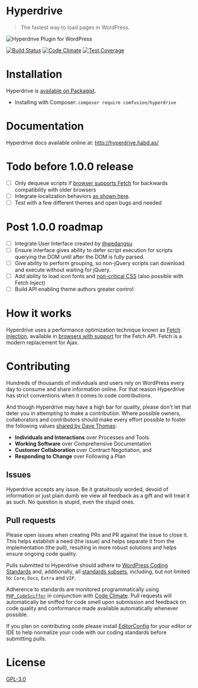 # Hyperdrive

> The fastest way to load pages in WordPress.

![Hyperdrive Plugin for WordPress](https://github.com/comfusion/hyperdrive/blob/master/logo.png)

[![Build Status](https://travis-ci.org/comfusion/hyperdrive.svg?branch=master)](https://travis-ci.org/comfusion/hyperdrive)
[![Code Climate](https://codeclimate.com/github/comfusion/hyperdrive/badges/gpa.svg)](https://codeclimate.com/github/comfusion/hyperdrive)
[![Test Coverage](https://codeclimate.com/github/comfusion/hyperdrive/badges/coverage.svg)](https://codeclimate.com/github/comfusion/hyperdrive)

# Installation

Hyperdrive is [available on Packagist](https://packagist.org/packages/comfusion/hyperdrive).

- Installing with Composer: `composer require comfusion/hyperdrive`

# Documentation

Hyperdrive docs available online at:
http://hyperdrive.habd.as/

# Todo before 1.0.0 release

- [ ] Only dequeue scripts if [browser supports Fetch](http://caniuse.com/#search=fetch) for backwards compatibility with older browsers
- [ ] Integrate localization behaviors [as shown here](https://gist.github.com/jhabdas/64e8380010e43a526fb9c9ee511fad17#file-functions-php-L507).
- [ ] Test with a few different themes and open bugs and needed

# Post 1.0.0 roadmap

- [ ] Integrate User Interface created by [@wedangsu](https://github.com/wedangsusu)
- [ ] Ensure interface gives ability to defer script execution for scripts querying the DOM until after the DOM is fully parsed.
- [ ] Give ability to perform grouping, so non-jQuery scripts can download and execute without waiting for jQuery.
- [ ] Add ability to load icon fonts and [non-critical CSS](https://gist.github.com/scottjehl/87176715419617ae6994) (also possible with Fetch Inject)
- [ ] Build API enabling theme authors greater control

# How it works

Hyperdrive uses a performance optimization technique known as [Fetch Injection](https://hackcabin.com/post/managing-async-dependencies-javascript/), available in [browsers with support](http://caniuse.com/#search=fetch) for the Fetch API. Fetch is a modern replacement for Ajax.

# Contributing

Hundreds of thousands of individuals and users rely on WordPress every day to consume and share information online. For that reason Hyperdrive has strict conventions when it comes to code contributions.

And though Hyperdrive may have a high bar for quality, please don't let that deter you in attempting to make a contribution. Where possible owners, collaborators and contributors should make every effort possible to foster the following values [shared by Dave Thomas](https://pragdave.me/blog/2014/03/04/time-to-kill-agile.html):

- **Individuals and Interactions** over Processes and Tools
- **Working Software** over Comprehensive Documentation
- **Customer Collaboration** over Contract Negotiation, and
- **Responding to Change** over Following a Plan

## Issues

Hyperdrive accepts any issue. Be it gratuitously worded, devoid of information or just plain dumb we view all feedback as a gift and will treat it as such. No question is stupid, even the stupid ones.

## Pull requests

Please open issues when creating PRs and PR against the issue to close it. This helps establish a need (the issue) and helps separate it from the implementation (the pull), resulting in more robust solutions and helps ensure ongoing code quality.

Pulls submitted to Hyperdrive should adhere to [WordPress Coding Standards](https://github.com/WordPress-Coding-Standards/WordPress-Coding-Standards) and, additionally, all [standards subsets](https://github.com/WordPress-Coding-Standards/WordPress-Coding-Standards#standards-subsets), including, but not limited to: `Core`, `Docs`, `Extra` and `VIP`.

Adherence to standards are monitored programmatically using [`PHP_CodeSniffer`](https://github.com/squizlabs/PHP_CodeSniffer) in conjunction with [Code Climate](https://codeclimate.com/). Pull requests will automatically be sniffed for code smell upon submission and feedback on code quality and conformance made available automatically whenever possible.

If you plan on contributing code please install [EditorConfig](http://editorconfig.org/) for your editor or IDE to help normalize your code with our coding standards before submitting pulls.

# License

[GPL-3.0](https://opensource.org/licenses/GPL-3.0)
